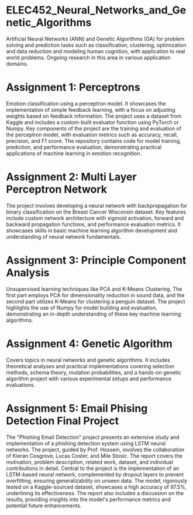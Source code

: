 # ELEC452_Neural_Networks_and_Genetic_Algorithms
Artificial Neural Networks (ANN) and Genetic Algorithms (GA) for problem solving and prediction tasks such as classification, clustering, optimization and data reduction and modeling human cognition, with application to real world problems. Ongoing research in this area in various application domains.

# Assignment 1: Perceptrons

Emotion classification using a perceptron model. It showcases the implementation of simple feedback learning, with a focus on adjusting weights based on feedback information. The project uses a dataset from Kaggle and includes a custom-built evaluator function using PyTorch or Numpy. Key components of the project are the training and evaluation of the perceptron model, with evaluation metrics such as accuracy, recall, precision, and F1 score. The repository contains code for model training, prediction, and performance evaluation, demonstrating practical applications of machine learning in emotion recognition.

# Assignment 2: Multi Layer Perceptron Network

The project involves developing a neural network with backpropagation for binary classification on the Breast Cancer Wisconsin dataset. Key features include custom network architecture with sigmoid activation, forward and backward propagation functions, and performance evaluation metrics. It showcases skills in basic machine learning algorithm development and understanding of neural network fundamentals.

# Assignment 3: Principle Component Analysis

Unsupervised learning techniques like PCA and K-Means Clustering. The first part employs PCA for dimensionality reduction in sound data, and the second part utilizes K-Means for clustering a penguin dataset. The project highlights the use of Numpy for model building and evaluation, demonstrating an in-depth understanding of these key machine learning algorithms.

# Assignment 4: Genetic Algorithm

Covers topics in neural networks and genetic algorithms. It includes theoretical analyses and practical implementations covering selection methods, schema theory, mutation probabilities, and a hands-on genetic algorithm project with various experimental setups and performance evaluations.

# Assignment 5: Email Phising Detection Final Project

The "Phishing Email Detection" project presents an extensive study and implementation of a phishing detection system using LSTM neural networks. The project, guided by Prof. Hossein, involves the collaboration of Kieran Cosgrove, Lucas Coster, and Mile Stosic. The report covers the motivation, problem description, related work, dataset, and individual contributions in detail. Central to the project is the implementation of an LSTM-based neural network, complemented by dropout layers to prevent overfitting, ensuring generalizability on unseen data. The model, rigorously tested on a Kaggle-sourced dataset, showcases a high accuracy of 97.5%, underlining its effectiveness. The report also includes a discussion on the results, providing insights into the model's performance metrics and potential future enhancements.
